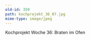 ```yaml
---
old-id: 359
path: kochprojekt_36_07.jpg
mime-type: image/jpeg
---
```

Kochprojekt Woche 36:
Braten im Ofen

